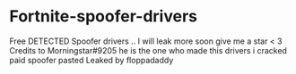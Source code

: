 # Fortnite-spoofer-drivers
Free DETECTED Spoofer drivers .. I will leak more soon give me a star &lt; 3 Credits to Morningstar#9205 he is the one who made this drivers i cracked paid spoofer pasted
Leaked by floppadaddy
